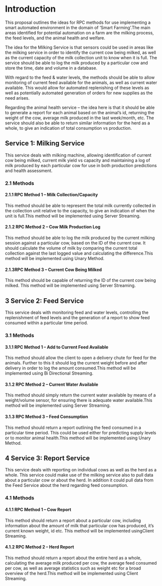 # Introduction

This proposal outlines the ideas for RPC methods for use implementing a smart
automated environment in the domain of ‘Smart Farming’.The main areas
identified for potential automation on a farm are the milking process, the
feed levels, and the animal health and welfare.

The idea for the Milking Service is that sensors could be used in areas like the
milking service in order to identify the current cow being milked, as well
as the current capacity of the milk collection unit to know when it is full.
The service should be able to log the milk produced by a particular cow and
store the time, date and volume in a database.

With regard to the feed & water levels, the methods should be able to allow
monitoring of current feed available for the animals, as well as current
water available. This would allow for automated replenishing of these levels
as well as potentially automated generation of orders for new supplies as
the need arises.

Regarding the animal health service – the idea here is that it should be able to
generate a report for each animal based on the animal’s id, returning the
weight of the cow, average milk produced in the last week/month, etc. The
service should also be able to return similar information for the herd as a
whole, to give an indication of total consumption vs production.

## Service 1: Milking Service

This service deals with milking machine, allowing identification of current
cow being milked, current milk yield vs capacity and maintaining a log of
milk produced by each particular cow for use in both production predictions
and health assessment.

### 2.1 Methods

#### 2.1.1 RPC Method 1 – Milk Collection/Capacity

This method should be able to represent the total milk currently collected
in the collection unit relative to the capacity, to give an indication of
when the unit is full.This method will be implemented using Server Streaming.

#### 2.1.2 RPC Method 2 – Cow Milk Production Log

This method should be able to log the milk produced by the current milking
session against a particular cow, based on the ID of the current cow. It
should calculate the volume of milk by comparing the current total
collection against the last logged value and calculating the difference.This
method will be implemented using Unary Method.

#### 2.1.3RPC Method 3 – Current Cow Being Milked

This method should be capable of returning the ID of the current cow
being milked. This method will be implemented using Server Streaming.

## 3 Service 2: Feed Service

This service deals with monitoring feed and water levels, controlling the
replenishment of feed levels and the generation of a report to show feed
consumed within a particular time period.

### 3.1 Methods

#### 3.1.1 RPC Method 1 – Add to Current Feed Available

This method should allow the client to open a delivery chute for feed for
the animals. Further to this it should log the current weight before and
after delivery in order to log the amount consumed.This method will be
implemented using Bi Directional Streaming.

#### 3.1.2 RPC Method 2 – Current Water Available

This method should simply return the current water available by means of a
weight/volume sensor, for ensuring there is adequate water available.This
method will be implemented using Server Streaming.

#### 3.1.3 RPC Method 3 – Feed Consumption

This method should return a report outlining the feed consumed in a particular
time period. This could be used either for predicting supply levels or to
monitor animal health.This method will be implemented using Unary Method.

## 4 Service 3: Report Service

This service deals with reporting on individual cows as well as the herd as
a whole. This service could make use of the milking service also to pull
data about a particular cow or about the herd. In addition it could pull
data from the Feed Service about the herd regarding feed consumption.

### 4.1 Methods

#### 4.1.1 RPC Method 1 – Cow Report

This method should return a report about a particular cow, including
information about the amount of milk that particular cow has produced, it’s
current known weight, id etc. This method will be implemented usingClient
Streaming.

#### 4.1.2 RPC Method 2 – Herd Report

This method should return a report about the entire herd as a whole,
calculating the average milk produced per cow, the average feed consumed per
cow, as well as average statistics such as weight etc for a broad overview
of the herd.This method will be implemented using Client Streaming.   